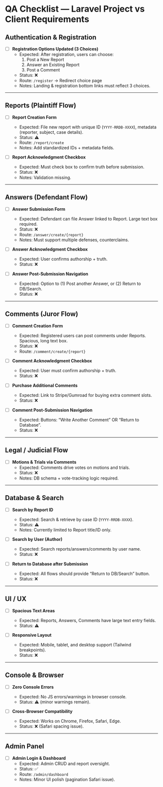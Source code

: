# QA Checklist — Laravel Project vs Client Requirements

## Authentication & Registration
- [ ] **Registration Options Updated (3 Choices)**  
  - Expected: After registration, users can choose:  
    1. Post a New Report  
    2. Answer an Existing Report  
    3. Post a Comment  
  - Status: ❌  
  - Route: `/register` → Redirect choice page  
  - Notes: Landing & registration bottom links must reflect 3 choices.

---

## Reports (Plaintiff Flow)
- [ ] **Report Creation Form**  
  - Expected: File new report with unique ID (`YYYY-RRDB-XXXX`), metadata (reporter, subject, case details).  
  - Status: ⚠️  
  - Route: `/report/create`  
  - Notes: Add standardized IDs + metadata fields.

- [ ] **Report Acknowledgment Checkbox**  
  - Expected: Must check box to confirm truth before submission.  
  - Status: ❌  
  - Notes: Validation missing.

---

## Answers (Defendant Flow)
- [ ] **Answer Submission Form**  
  - Expected: Defendant can file Answer linked to Report. Large text box required.  
  - Status: ❌  
  - Route: `/answer/create/{report}`  
  - Notes: Must support multiple defenses, counterclaims.

- [ ] **Answer Acknowledgment Checkbox**  
  - Expected: User confirms authorship + truth.  
  - Status: ❌  

- [ ] **Answer Post-Submission Navigation**  
  - Expected: Option to (1) Post another Answer, or (2) Return to DB/Search.  
  - Status: ❌  

---

## Comments (Juror Flow)
- [ ] **Comment Creation Form**  
  - Expected: Registered users can post comments under Reports. Spacious, long text box.  
  - Status: ❌  
  - Route: `/comment/create/{report}`  

- [ ] **Comment Acknowledgment Checkbox**  
  - Expected: User must confirm authorship + truth.  
  - Status: ❌  

- [ ] **Purchase Additional Comments**  
  - Expected: Link to Stripe/Gumroad for buying extra comment slots.  
  - Status: ❌  

- [ ] **Comment Post-Submission Navigation**  
  - Expected: Buttons: “Write Another Comment” OR “Return to Database”.  
  - Status: ❌  

---

## Legal / Judicial Flow
- [ ] **Motions & Trials via Comments**  
  - Expected: Comments drive votes on motions and trials.  
  - Status: ❌  
  - Notes: DB schema + vote-tracking logic required.  

---

## Database & Search
- [ ] **Search by Report ID**  
  - Expected: Search & retrieve by case ID (`YYYY-RRDB-XXXX`).  
  - Status: ⚠️  
  - Notes: Currently limited to Report title/ID only.  

- [ ] **Search by User (Author)**  
  - Expected: Search reports/answers/comments by user name.  
  - Status: ❌  

- [ ] **Return to Database after Submission**  
  - Expected: All flows should provide “Return to DB/Search” button.  
  - Status: ❌  

---

## UI / UX
- [ ] **Spacious Text Areas**  
  - Expected: Reports, Answers, Comments have large text entry fields.  
  - Status: ⚠️  

- [ ] **Responsive Layout**  
  - Expected: Mobile, tablet, and desktop support (Tailwind breakpoints).  
  - Status: ❌  

---

## Console & Browser
- [ ] **Zero Console Errors**  
  - Expected: No JS errors/warnings in browser console.  
  - Status: ⚠️ (minor warnings remain).  

- [ ] **Cross-Browser Compatibility**  
  - Expected: Works on Chrome, Firefox, Safari, Edge.  
  - Status: ❌ (Safari spacing issue).  

---

## Admin Panel
- [ ] **Admin Login & Dashboard**  
  - Expected: Admin CRUD and report oversight.  
  - Status: ✅  
  - Route: `/admin/dashboard`  
  - Notes: Minor UI polish (pagination Safari issue).
